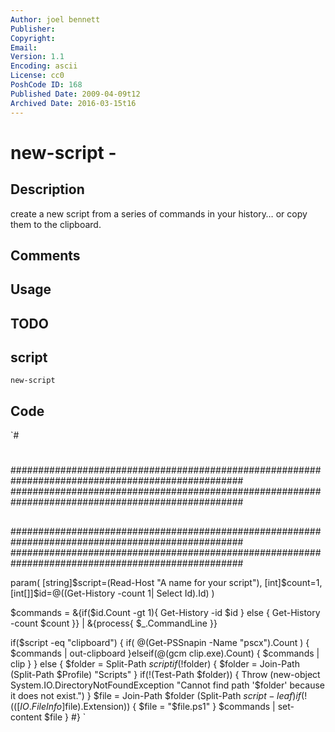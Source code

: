 ```yaml
---
Author: joel bennett
Publisher: 
Copyright: 
Email: 
Version: 1.1
Encoding: ascii
License: cc0
PoshCode ID: 168
Published Date: 2009-04-09t12
Archived Date: 2016-03-15t16
---
```


# new-script - 

## Description

create a new script from a series of commands in your history… or copy them to the clipboard.

## Comments



## Usage



## TODO



## script

`new-script`

## Code

`#
 #
 ##################################################################################################
 ##################################################################################################
 ##
 ##################################################################################################
 ##################################################################################################
 
 param( 
    [string]$script=(Read-Host "A name for your script"),
    [int]$count=1, 
    [int[]]$id=@((Get-History -count 1| Select Id).Id)
 )
 
 $commands = &{if($id.Count -gt 1){ Get-History -id $id } else { Get-History -count $count }} | &{process{ $_.CommandLine }}
 
 if($script -eq "clipboard") {
    if( @(Get-PSSnapin -Name "pscx").Count ) {
       $commands | out-clipboard
    }elseif(@(gcm clip.exe).Count) {
       $commands | clip
    }
 } else {
    $folder = Split-Path $script
    if(!$folder) {
       $folder = Join-Path (Split-Path $Profile) "Scripts"
    }
    if(!(Test-Path $folder)) { 
       Throw (new-object System.IO.DirectoryNotFoundException "Cannot find path '$folder' because it does not exist.")
    }
    $file = Join-Path $folder (Split-Path $script -leaf)
    if(!(([IO.FileInfo]$file).Extension)) { 
       $file = "$file.ps1"
    }
    $commands | set-content $file
 }
 #}
`

